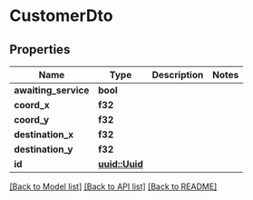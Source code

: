 # CustomerDto

## Properties

Name | Type | Description | Notes
------------ | ------------- | ------------- | -------------
**awaiting_service** | **bool** |  | 
**coord_x** | **f32** |  | 
**coord_y** | **f32** |  | 
**destination_x** | **f32** |  | 
**destination_y** | **f32** |  | 
**id** | [**uuid::Uuid**](uuid::Uuid.md) |  | 

[[Back to Model list]](../README.md#documentation-for-models) [[Back to API list]](../README.md#documentation-for-api-endpoints) [[Back to README]](../README.md)


